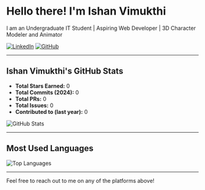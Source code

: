 

# Hello there! I'm Ishan Vimukthi

I am an Undergraduate IT Student | Aspiring Web Developer | 3D Character Modeler and Animator


[![LinkedIn](https://img.shields.io/badge/LinkedIn-0A66C2?style=flat-square&logo=linkedin&logoColor=white)]([your-linkedin-link](https://www.linkedin.com/in/ishan-vimukthi-b48462218/))
[![GitHub](https://img.shields.io/badge/GitHub-181717?style=flat-square&logo=github&logoColor=white)]([https://github.com/your-github-username](https://github.com/Ishan-Vimukthi?tab=overview&from=2023-09-01&to=2023-09-07))


---

## Ishan Vimukthi's GitHub Stats

- **Total Stars Earned:** 0 <!-- Update as needed -->
- **Total Commits (2024):** 0 <!-- Update as needed -->
- **Total PRs:** 0 <!-- Update as needed -->
- **Total Issues:** 0 <!-- Update as needed -->
- **Contributed to (last year):** 0 <!-- Update as needed -->

![GitHub Stats](https://github-readme-stats.vercel.app/api?username=your-github-username&show_icons=true&theme=dark)

---

## Most Used Languages


![Top Languages](https://github-readme-stats.vercel.app/api/top-langs/?username=Ishan-Vimukthi&layout=compact&theme=dark)


---

Feel free to reach out to me on any of the platforms above!

